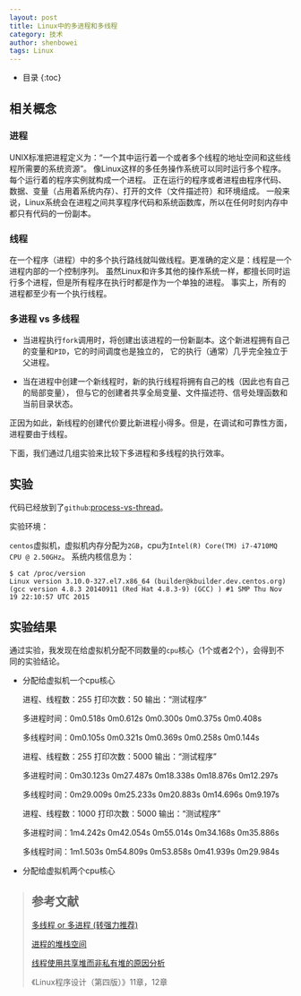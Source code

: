 ```yaml
---
layout: post
title: Linux中的多进程和多线程
category: 技术
author: shenbowei
tags: Linux
---
```


* 目录
{:toc}

## 相关概念

### 进程

UNIX标准把进程定义为：“一个其中运行着一个或者多个线程的地址空间和这些线程所需要的系统资源”。
像Linux这样的多任务操作系统可以同时运行多个程序。每个运行着的程序实例就构成一个进程。
正在运行的程序或者进程由程序代码、数据、变量（占用着系统内存）、打开的文件（文件描述符）和环境组成。
一般来说，Linux系统会在进程之间共享程序代码和系统函数库，所以在任何时刻内存中都只有代码的一份副本。

### 线程

在一个程序（进程）中的多个执行路线就叫做线程。更准确的定义是：线程是一个进程内部的一个控制序列。
虽然Linux和许多其他的操作系统一样，都擅长同时运行多个进程，但是所有程序在执行时都是作为一个单独的进程。
事实上，所有的进程都至少有一个执行线程。

### 多进程 vs 多线程

- 当进程执行`fork`调用时，将创建出该进程的一份新副本。这个新进程拥有自己的变量和`PID`，它的时间调度也是独立的，
	它的执行（通常）几乎完全独立于父进程。

- 当在进程中创建一个新线程时，新的执行线程将拥有自己的栈（因此也有自己的局部变量），
	但与它的创建者共享全局变量、文件描述符、信号处理函数和当前目录状态。

正因为如此，新线程的创建代价要比新进程小得多。但是，在调试和可靠性方面，进程要由于线程。

下面，我们通过几组实验来比较下多进程和多线程的执行效率。

## 实验

代码已经放到了`github`:[process-vs-thread](https://github.com/shenbowei/process-vs-thread "跳转")。

实验环境：

`centos`虚拟机，虚拟机内存分配为`2GB`，cpu为`Intel(R) Core(TM) i7-4710MQ CPU @ 2.50GHz`。
系统内核信息为：

```
$ cat /proc/version 
Linux version 3.10.0-327.el7.x86_64 (builder@kbuilder.dev.centos.org) (gcc version 4.8.3 20140911 (Red Hat 4.8.3-9) (GCC) ) #1 SMP Thu Nov 19 22:10:57 UTC 2015
```

## 实验结果

通过实验，我发现在给虚拟机分配不同数量的`cpu`核心（1个或者2个），会得到不同的实验结论。

- 分配给虚拟机一个cpu核心

	进程、线程数：255	打印次数：50	输出：“测试程序”
	
	多进程时间：0m0.518s	0m0.612s	0m0.300s	0m0.375s	0m0.408s
	
	多线程时间：0m0.105s	0m0.321s	0m0.369s	0m0.258s	0m0.144s
	
	进程、线程数：255	打印次数：5000	输出：“测试程序”
	
	多进程时间：0m30.123s	0m27.487s	0m18.338s	0m18.876s	0m12.297s
	
	多线程时间：0m29.009s	0m25.233s	0m20.883s	0m14.696s	0m9.197s
	
	进程、线程数：1000	打印次数：5000	输出：“测试程序”
	
	多进程时间：1m4.242s	0m42.054s	0m55.014s	0m34.168s	0m35.886s
	
	多线程时间：1m1.503s	0m54.809s	0m53.858s	0m41.939s	0m29.984s
	

- 分配给虚拟机两个cpu核心



> ## 参考文献
>
>[多线程 or 多进程 (转强力推荐)](http://www.cnblogs.com/eavn/archive/2010/08/28/1811381.html "跳转")
>
>[进程的堆栈空间](http://blog.csdn.net/guoping16/article/details/6579434 "跳转")
>
>[线程使用共享堆而非私有堆的原因分析](http://blog.csdn.net/yyf_it/article/details/49924157 "跳转")
>
>《Linux程序设计（第四版）》11章，12章








